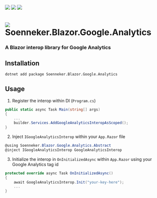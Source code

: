[![](https://img.shields.io/nuget/v/soenneker.blazor.google.analytics.svg?style=for-the-badge)](https://www.nuget.org/packages/soenneker.blazor.google.analytics/)
[![](https://img.shields.io/github/actions/workflow/status/soenneker/soenneker.blazor.google.analytics/publish-package.yml?style=for-the-badge)](https://github.com/soenneker/soenneker.blazor.google.analytics/actions/workflows/publish-package.yml)
[![](https://img.shields.io/nuget/dt/soenneker.blazor.google.analytics.svg?style=for-the-badge)](https://www.nuget.org/packages/soenneker.blazor.google.analytics/)

# ![](https://user-images.githubusercontent.com/4441470/224455560-91ed3ee7-f510-4041-a8d2-3fc093025112.png) Soenneker.Blazor.Google.Analytics
### A Blazor interop library for Google Analytics

## Installation

```
dotnet add package Soenneker.Blazor.Google.Analytics
```

## Usage

1. Register the interop within DI (`Program.cs`)

```csharp
public static async Task Main(string[] args)
{
    ...
    builder.Services.AddGoogleAnalyticsInteropAsScoped();
}
```

2. Inject `IGoogleAnalyticsInterop` within your `App.Razor` file

```csharp
@using Soenneker.Blazor.Google.Analytics.Abstract
@inject IGoogleAnalyticsInterop GoogleAnalyticsInterop
```

3. Initialize the interop in `OnInitializedAsync` within `App.Razor` using your Google Analytics tag id

```csharp
protected override async Task OnInitializedAsync()
{
    await GoogleAnalyticsInterop.Init("your-key-here");
    ...
}
```
